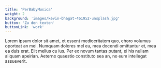 ```yaml
---
title: 'PerBabyMusica'
weight: 2
background: 'images/kevin-bhagat-461952-unsplash.jpg'
button: 'Zu den texten'
buttonLink: 'work'
---
```


Lorem ipsum dolor sit amet, et essent mediocritatem quo, choro volumus oporteat an mei. Numquam dolores mel eu, mea docendi omittantur et, mea ea duis erat. Elit melius cu ius. Per ex novum tantas putant, ei his nullam aliquam apeirian. Aeterno quaestio constituto sea an, no eum intellegat assueverit.
